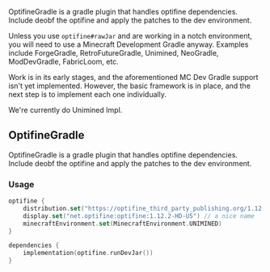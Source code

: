 OptifineGradle is a gradle plugin that handles optifine dependencies.
Include deobf the optifine and apply the patches to the dev environment.

Unless you use `optifine#rawJar` and are working in a notch environment, you will need to use a Minecraft Development Gradle anyway. Examples include ForgeGradle, RetroFutureGradle, Unimined, NeoGradle, ModDevGradle, FabricLoom, etc.

Work is in its early stages, and the aforementioned MC Dev Gradle support isn't yet implemented. However, the basic framework is in place, and the next step is to implement each one individually.

We're currently do Unimined Impl.


## OptifineGradle

OptifineGradle is a gradle plugin that handles optifine dependencies.
Include deobf the optifine and apply the patches to the dev environment.

### Usage

```kts
optifine {
    distribution.set("https://optifine_third_party_publishing.org/1.12.2/HD-U5.jar")
    display.set("net.optifine:optifine:1.12.2-HD-U5") // a nice name
    minecraftEnvironment.set(MinecraftEnvironment.UNIMINED)
}

dependencies {
    implementation(optifine.runDevJar())
}
```
